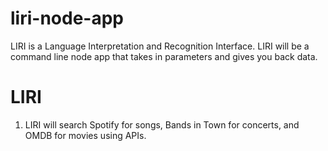 # liri-node-app
LIRI is a Language Interpretation and Recognition Interface. LIRI will be a command line node app that takes in parameters and gives you back data.

# LIRI

1. LIRI will search Spotify for songs, Bands in Town for concerts, and OMDB for movies using APIs. 
